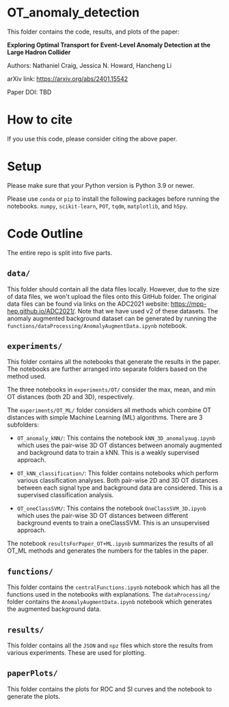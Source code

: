 # OT_anomaly_detection

This folder contains the code, results, and plots of the paper:

__Exploring Optimal Transport for Event-Level Anomaly Detection at the Large Hadron Collider__

Authors: Nathaniel Craig, Jessica N. Howard, Hancheng Li

arXiv link: https://arxiv.org/abs/2401.15542

Paper DOI: TBD

# How to cite
If you use this code, please consider citing the above paper.

# Setup

Please make sure that your Python version is Python 3.9 or newer. 

Please use ```conda``` or ```pip``` to install the following packages before running the notebooks. 
```numpy```,
```scikit-learn```,
```POT```,
```tqdm```,
```matplotlib```,
and ```h5py```. 

<!--The versions used to obtain the results are as follows:
```numpy```,
```scikit-learn```,
```POT```,
```tqdm```,
```matplotlib```,
```h5py```.--> 

# Code Outline

The entire repo is split into five parts. 

## ```data/``` ##

This folder should contain all the data files locally. However, due to the size of data files, we won't upload the files onto this GitHub folder. 
The original data files can be found via links on the ADC2021 website: https://mpp-hep.github.io/ADC2021/. Note that we have used v2 of these datasets.
The anomaly augmented background dataset can be generated by running the ```functions/dataProcessing/AnomalyAugmentData.ipynb``` notebook. 

## ```experiments/``` ##

This folder contains all the notebooks that generate the results in the paper. The notebooks are further arranged into separate folders based on the method used. 

The three notebooks in ```experiments/OT/``` consider the max, mean, and min OT distances (both 2D and 3D), respectively.

The ```experiments/OT_ML/``` folder considers all methods which combine OT distances with simple Machine Learning (ML) algorithms.  There are 3 subfolders:

- ```OT_anomaly_kNN/```: This contains the notebook ```kNN_3D_anomalyaug.ipynb``` which uses the pair-wise 3D OT distances between anomaly augmented and background data to train a kNN. This is a weakly supervised approach.

- ```OT_kNN_classification/```: This folder contains notebooks which perform various classification analyses.  Both pair-wise 2D and 3D OT distances between each signal type and background data are considered. This is a supervised classification analysis.

- ```OT_oneClassSVM/```: This contains the notebook ```OneClassSVM_3D.ipynb``` which uses the pair-wise 3D OT distances between different background events to train a oneClassSVM. This is an unsupervised approach.


The notebook ```resultsForPaper_OT+ML.ipynb``` summarizes the results of all OT_ML methods and generates the numbers for the tables in the paper. 


## ```functions/``` ##

This folder contains the ```centralFunctions.ipynb``` notebook which has all the functions used in the notebooks with explanations. The ```dataProcessing/``` folder contains the ```AnomalyAugmentData.ipynb``` notebook which generates the augmented background data. 

## ```results/``` ##

This folder contains all the ```JSON``` and ```npz``` files which store the results from various experiments. These are used for plotting. 

## ```paperPlots/``` ##
    
This folder contains the plots for ROC and SI curves and the notebook to generate the plots. 
